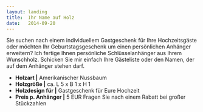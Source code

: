 ```yaml
---
layout: landing
title:  Ihr Name auf Holz
date:   2014-09-20
---
```


Sie suchen nach einem individuellem Gastgeschenk für Ihre Hochzeitsgäste oder möchten Ihr Geburtstagsgeschenk um einen persönlichen Anhänger erweitern? Ich fertige Ihnen persönliche Schlüsselanhänger aus Ihrem Wunschholz. Schicken Sie mir einfach Ihre Gästeliste oder den Namen, der auf dem Anhänger stehen darf. 

* **Holzart \|** Amerikanischer Nussbaum
* **Holzgröße \|** ca. L 5 x B 1 x H 1
* **Holzdesign für \|** Gastgeschenk für Eure Hochzeit
* **Preis p. Anhänger \|** 5 EUR
Fragen Sie nach einem Rabatt bei großer Stückzahlen

